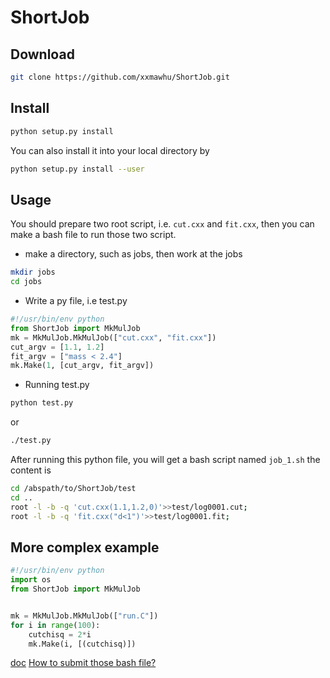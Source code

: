 # ShortJob
## Download
```sh
git clone https://github.com/xxmawhu/ShortJob.git
```
## Install
```sh
python setup.py install
```
You can also install it into your local directory by
```sh
python setup.py install --user
```
## Usage
You should prepare two root script, i.e. `cut.cxx` and `fit.cxx`, then
you can make a bash file to run those two script.
* make a directory, such as jobs, then work at the jobs
```sh
mkdir jobs
cd jobs
```
* Write a py file, i.e test.py
```py
#!/usr/bin/env python
from ShortJob import MkMulJob
mk = MkMulJob.MkMulJob(["cut.cxx", "fit.cxx"])
cut_argv = [1.1, 1.2]
fit_argv = ["mass < 2.4"]
mk.Make(1, [cut_argv, fit_argv])
```
* Running test.py
```sh
python test.py
```
or
```sh
./test.py
```

After running this python file, you will get a bash script named `job_1.sh`
the content is
```sh
cd /abspath/to/ShortJob/test
cd .. 
root -l -b -q 'cut.cxx(1.1,1.2,0)'>>test/log0001.cut;
root -l -b -q 'fit.cxx("d<1")'>>test/log0001.fit;
```
## More complex example
```py
#!/usr/bin/env python
import os
from ShortJob import MkMulJob


mk = MkMulJob.MkMulJob(["run.C"])
for i in range(100):
    cutchisq = 2*i
    mk.Make(i, [(cutchisq)])
```
[doc](https://github.com/xxmawhu/ShortJob/blob/master/Doc.md)
[How to submit those bash file?](https://github.com/xxmawhu/SmartHepSub)

